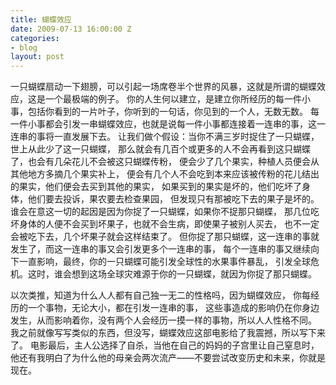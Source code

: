 ```yaml
---
title: 蝴蝶效应
date: 2009-07-13 16:00:00 Z
categories:
- blog
layout: post
---
```


一只蝴蝶扇动一下翅膀，可以引起一场席卷半个世界的风暴，这就是所谓的蝴蝶效应，这是一个最极端的例子。
你的人生何以建立，是建立你所经历的每一件小事，包括你看到的一片叶子，你听到的一句话，你见到的一个人，无数无数。
每一件小事都会引发一串蝴蝶效应，也就是说每一件小事都连接着一连串的事，这一连串的事将一直发展下去。
让我们做个假设：当你不满三岁时捉住了一只蝴蝶，世上从此少了这一只蝴蝶，
那么就会有几百个或更多的人不会再看到这只蝴蝶了，也会有几朵花儿不会被这只蝴蝶传粉，
便会少了几个果实，种植人员便会从其他地方多摘几个果实补上，
便会有几个人不会吃到本来应该被传粉的花儿结出的果实，他们便会去买到其他的果实，
如果买到的果实是坏的，他们吃坏了身体，他们要去投诉，果农要去检查果园，
但发现只有那被吃下去的果子是坏的。
谁会在意这一切的起因是因为你捉了一只蝴蝶，如果你不捉那只蝴蝶，
那几位吃坏身体的人便不会买到坏果子，也就不会生病，即使果子被别人买去，
也不一定会被吃下去，几个坏果子就会这样结束了。
但你捉了那只蝴蝶，这一连串的事就发生了，而这一连串的事又会引发更多个一连串的事，
每个一连串的事又继续向下一直影响，最终，你的一只蝴蝶可能引发全球性的水果事件暴乱，
引发全球危机。这时，谁会想到这场全球灾难源于你的一只蝴蝶，就因为你捉了那只蝴蝶。

以次类推，知道为什么人人都有自己独一无二的性格吗，因为蝴蝶效应，
你每经历的一个事物，无论大小，都在引发一连串的事，
这些事造成的影响仍在你身边发生，从而影响着你，没有两个人会经历一摸一样的事物，所以人人性格不同。
我之前就像写写类似的东西，但没写，蝴蝶效应这部电影给了我震撼，所以写下来了。
电影最后，主人公选择了自杀，当他在自己的妈妈的子宫里让自己窒息时，
他还有我明白了为什么他的母亲会两次流产——不要尝试改变历史和未来，你就是现在。
